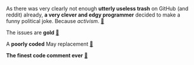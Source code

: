 As there was very clearly not enough **utterly useless trash** on GitHub (and reddit) already, **a very clever and edgy programmer** decided to make a funny political joke. Because _activism_. [🔗](https://www.reddit.com/r/javascript/comments/6ftikf/theresamayjs_is_a_simple_javascript_framework_why/dilj4h8/?utm_source=reddit&utm_medium=web2x&context=3)

The issues are **gold** [🔗](https://www.reddit.com/r/javascript/comments/6ftikf/theresamayjs_is_a_simple_javascript_framework_why/dilhrxk/?utm_source=reddit&utm_medium=web2x&context=3)

A **poorly coded** May replacement [🔗](https://www.reddit.com/r/europe/comments/6fu0ja/a_poorly_coded_may_replacement/)

**The finest code comment ever** [🔗](https://www.reddit.com/r/javascript/comments/6ftikf/theresamayjs_is_a_simple_javascript_framework_why/dikxld7/?utm_source=reddit&utm_medium=web2x&context=3)

